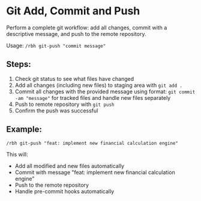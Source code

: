 # Git Add, Commit and Push

Perform a complete git workflow: add all changes, commit with a descriptive message, and push to the remote repository.

Usage: `/rbh git-push "commit message"`

## Steps:

1. Check git status to see what files have changed
2. Add all changes (including new files) to staging area with `git add .`
3. Commit all changes with the provided message using format: `git commit -am "message"` for tracked files and handle new files separately
4. Push to remote repository with `git push`
5. Confirm the push was successful

## Example:
```
/rbh git-push "feat: implement new financial calculation engine"
```

This will:
- Add all modified and new files automatically
- Commit with message "feat: implement new financial calculation engine"
- Push to the remote repository
- Handle pre-commit hooks automatically